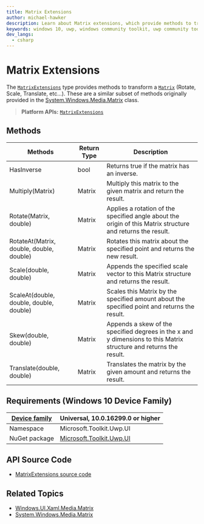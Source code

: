 ```yaml
---
title: Matrix Extensions
author: michael-hawker
description: Learn about Matrix extensions, which provide methods to transform a Matrix. These methods are similar to methods from the System.Windows.Media.Matrix class.
keywords: windows 10, uwp, windows community toolkit, uwp community toolkit, uwp toolkit, Extensions, matrix
dev_langs:
  - csharp
---
```


# Matrix Extensions

The [`MatrixExtensions`](/dotnet/api/microsoft.toolkit.uwp.ui.matrixextensions) type provides methods to transform a [`Matrix`](/uwp/api/Windows.UI.Xaml.Media.Matrix) (Rotate, Scale, Translate, etc...). These are a similar subset of methods originally provided in the [System.Windows.Media.Matrix](https://msdn.microsoft.com/library/system.windows.media.matrix(v=vs.110).aspx) class.

> **Platform APIs:** [`MatrixExtensions`](/dotnet/api/microsoft.toolkit.uwp.ui.matrixextensions)

## Methods

| Methods | Return Type | Description |
| -- | -- | -- |
| HasInverse | bool | Returns true if the matrix has an inverse. |
| Multiply(Matrix) | Matrix | Multiply this matrix to the given matrix and return the result. |
| Rotate(Matrix, double) | Matrix | Applies a rotation of the specified angle about the origin of this Matrix structure and returns the result. |
| RotateAt(Matrix, double, double, double) | Matrix | Rotates this matrix about the specified point and returns the new result. |
| Scale(double, double) | Matrix | Appends the specified scale vector to this Matrix structure and returns the result. |
| ScaleAt(double, double, double, double) | Matrix | Scales this Matrix by the specified amount about the specified point and returns the result. |
| Skew(double, double) | Matrix | Appends a skew of the specified degrees in the x and y dimensions to this Matrix structure and returns the result. |
| Translate(double, double) | Matrix | Translates the matrix by the given amount and returns the result. |

## Requirements (Windows 10 Device Family)

| [Device family](https://go.microsoft.com/fwlink/p/?LinkID=526370) | Universal, 10.0.16299.0 or higher |
| --- | --- |
| Namespace | Microsoft.Toolkit.Uwp.UI |
| NuGet package | [Microsoft.Toolkit.Uwp.UI](https://www.nuget.org/packages/Microsoft.Toolkit.Uwp.UI/) |

## API Source Code

- [MatrixExtensions source code](https://github.com/windows-toolkit/WindowsCommunityToolkit/blob/rel/7.0.0/Microsoft.Toolkit/Extensions/Media/MatrixExtensions.cs)

## Related Topics

- [Windows.UI.Xaml.Media.Matrix](/uwp/api/Windows.UI.Xaml.Media.Matrix)
- [System.Windows.Media.Matrix](https://msdn.microsoft.com/library/system.windows.media.matrix(v=vs.110).aspx)
